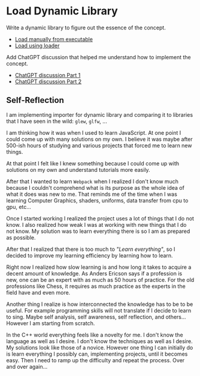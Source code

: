 # Load Dynamic Library

Write a dynamic library to figure out the essence of the concept.

- [Load manually from executable](./load_manually/)
- [Load using loader](./load_using_loader/)

Add ChatGPT discussion that helped me understand how to implement the concept.

- [ChatGPT discussion Part 1](./chatgpt_discussion_1.txt)
- [ChatGPT discussion Part 2](./chatgpt_discussion_2.txt)

## Self-Reflection

I am implementing importer for dynamic library and comparing it to libraries that I have seen in the wild: `glew`, `glfw`, ...

I am thinking how it was when I used to learn JavaScript. At one point I could come up with many solutions on my own. I believe it was maybe after 500-ish hours of studying and various projects that forced me to learn new things.

At that point I felt like I knew something because I could come up with solutions on my own and understand tutorials more easily.

After that I wanted to learn `Webpack` when I realized I don't know much because I couldn't comprehend what is its purpose as the whole idea of what it does was new to me. That reminds me of the time when I was learning Computer Graphics, shaders, uniforms, data transfer from cpu to gpu, etc...

Once I started working I realized the project uses a lot of things that I do not know. I also realized how weak I was at working with new things that I do not know. My solution was to learn everything there is so I am as prepared as possible.

After that I realized that there is too much to _"Learn everything"_, so I decided to improve my learning efficiency by learning how to learn.

Right now I realized how slow learning is and how long it takes to acquire a decent amount of knowledge. As Anders Ericson says if a profession is new, one can be an expert with as much as 50 hours of practice. For the old professions like Chess, it requires as much practice as the experts in the field have and even more.

Another thing I realize is how interconnected the knowledge has to be to be useful. For example programming skills will not translate if I decide to learn to sing. Maybe self analysis, self awareness, self reflection, and others... However I am starting from scratch.

In the C++ world everything feels like a novelty for me. I don't know the language as well as I desire. I don't know the techniques as well as I desire. My solutions look like those of a novice. However one thing I can initially do is learn everything I possibly can, implementing projects, until it becomes easy. Then I need to ramp up the difficulty and repeat the process. Over and over again...
